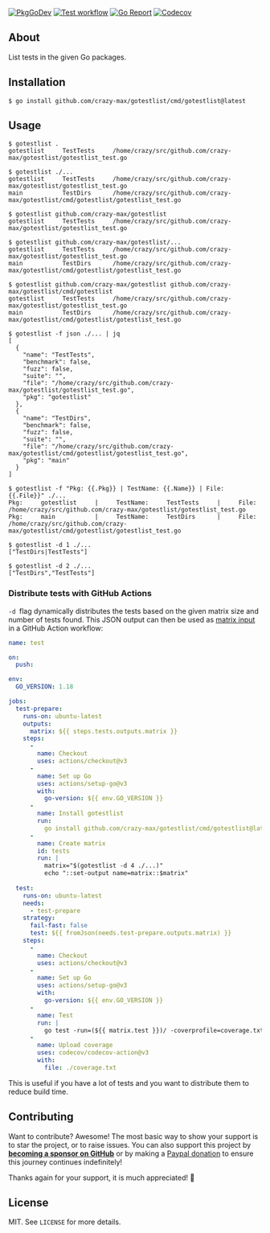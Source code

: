 [![PkgGoDev](https://img.shields.io/badge/go.dev-docs-007d9c?logo=go&logoColor=white&style=flat-square)](https://pkg.go.dev/github.com/crazy-max/gotestlist)
[![Test workflow](https://img.shields.io/github/workflow/status/crazy-max/gotestlist/test?label=test&logo=github&style=flat-square)](https://github.com/crazy-max/gotestlist/actions?workflow=test)
[![Go Report](https://goreportcard.com/badge/github.com/crazy-max/gotestlist?style=flat-square)](https://goreportcard.com/report/github.com/crazy-max/gotestlist)
[![Codecov](https://img.shields.io/codecov/c/github/crazy-max/gotestlist?logo=codecov&style=flat-square)](https://codecov.io/gh/crazy-max/gotestlist)

## About

List tests in the given Go packages.

## Installation

```console
$ go install github.com/crazy-max/gotestlist/cmd/gotestlist@latest
```

## Usage

```console
$ gotestlist .
gotestlist     TestTests     /home/crazy/src/github.com/crazy-max/gotestlist/gotestlist_test.go
```

```console
$ gotestlist ./...
gotestlist     TestTests     /home/crazy/src/github.com/crazy-max/gotestlist/gotestlist_test.go
main           TestDirs      /home/crazy/src/github.com/crazy-max/gotestlist/cmd/gotestlist/gotestlist_test.go
```

```console
$ gotestlist github.com/crazy-max/gotestlist
gotestlist     TestTests     /home/crazy/src/github.com/crazy-max/gotestlist/gotestlist_test.go
```

```console
$ gotestlist github.com/crazy-max/gotestlist/...
gotestlist     TestTests     /home/crazy/src/github.com/crazy-max/gotestlist/gotestlist_test.go
main           TestDirs      /home/crazy/src/github.com/crazy-max/gotestlist/cmd/gotestlist/gotestlist_test.go
```

```console
$ gotestlist github.com/crazy-max/gotestlist github.com/crazy-max/gotestlist/cmd/gotestlist
gotestlist     TestTests     /home/crazy/src/github.com/crazy-max/gotestlist/gotestlist_test.go
main           TestDirs      /home/crazy/src/github.com/crazy-max/gotestlist/cmd/gotestlist/gotestlist_test.go
```

```console
$ gotestlist -f json ./... | jq
[
  {
    "name": "TestTests",
    "benchmark": false,
    "fuzz": false,
    "suite": "",
    "file": "/home/crazy/src/github.com/crazy-max/gotestlist/gotestlist_test.go",
    "pkg": "gotestlist"
  },
  {
    "name": "TestDirs",
    "benchmark": false,
    "fuzz": false,
    "suite": "",
    "file": "/home/crazy/src/github.com/crazy-max/gotestlist/cmd/gotestlist/gotestlist_test.go",
    "pkg": "main"
  }
]
```

```console
$ gotestlist -f "Pkg: {{.Pkg}} | TestName: {{.Name}} | File: {{.File}}" ./...
Pkg:     gotestlist     |     TestName:     TestTests     |     File:     /home/crazy/src/github.com/crazy-max/gotestlist/gotestlist_test.go
Pkg:     main           |     TestName:     TestDirs      |     File:     /home/crazy/src/github.com/crazy-max/gotestlist/cmd/gotestlist/gotestlist_test.go
```

```console
$ gotestlist -d 1 ./...
["TestDirs|TestTests"]
```

```console
$ gotestlist -d 2 ./...
["TestDirs","TestTests"]
```

### Distribute tests with GitHub Actions

`-d `flag dynamically distributes the tests based on the given matrix size and
number of tests found. This JSON output can then be used as [matrix input](https://docs.github.com/en/actions/using-jobs/using-a-matrix-for-your-jobs)
in a GitHub Action workflow:

```yaml
name: test

on:
  push:

env:
  GO_VERSION: 1.18

jobs:
  test-prepare:
    runs-on: ubuntu-latest
    outputs:
      matrix: ${{ steps.tests.outputs.matrix }}
    steps:
      -
        name: Checkout
        uses: actions/checkout@v3
      -
        name: Set up Go
        uses: actions/setup-go@v3
        with:
          go-version: ${{ env.GO_VERSION }}
      -
        name: Install gotestlist
        run:
          go install github.com/crazy-max/gotestlist/cmd/gotestlist@latest
      -
        name: Create matrix
        id: tests
        run: |
          matrix="$(gotestlist -d 4 ./...)"
          echo "::set-output name=matrix::$matrix"
  
  test:
    runs-on: ubuntu-latest
    needs:
      - test-prepare
    strategy:
      fail-fast: false
      test: ${{ fromJson(needs.test-prepare.outputs.matrix) }}
    steps:
      -
        name: Checkout
        uses: actions/checkout@v3
      -
        name: Set up Go
        uses: actions/setup-go@v3
        with:
          go-version: ${{ env.GO_VERSION }}
      -
        name: Test
        run: |
          go test -run=(${{ matrix.test }})/ -coverprofile=coverage.txt -covermode=atomic ./...
      -
        name: Upload coverage
        uses: codecov/codecov-action@v3
        with:
          file: ./coverage.txt
```

This is useful if you have a lot of tests and you want to distribute them to
reduce build time.

## Contributing

Want to contribute? Awesome! The most basic way to show your support is to star the project, or to raise issues. You
can also support this project by [**becoming a sponsor on GitHub**](https://github.com/sponsors/crazy-max) or by making
a [Paypal donation](https://www.paypal.me/crazyws) to ensure this journey continues indefinitely!

Thanks again for your support, it is much appreciated! :pray:

## License

MIT. See `LICENSE` for more details.
